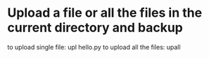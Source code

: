 # Upload a file or all the files in the current directory and backup

to upload single file: upl hello.py
to upload all the files: upall
